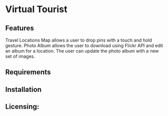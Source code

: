 # Virtual Tourist


## Features
Travel Locations Map allows a user to drop pins with a touch and hold gesture. Photo Album allows the user to download using Flickr API and edit an album for a location. The user can update the photo album with a new set of images.

## Requirements

## Installation

## Licensing:

